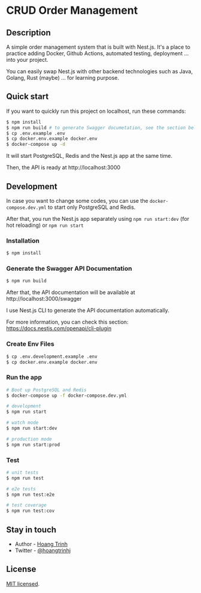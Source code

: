 # CRUD Order Management

## Description

A simple order management system that is built with Nest.js. It's a place to practice adding Docker, Github Actions, automated testing, deployment ... into your project.

You can easily swap Nest.js with other backend technologies such as Java, Golang, Rust (maybe) ... for learning purpose.

## Quick start

If you want to quickly run this project on localhost, run these commands:

```bash
$ npm install
$ npm run build # to generate Swagger documetation, see the section below
$ cp .env.example .env
$ cp docker.env.example docker.env
$ docker-compose up -d
```

It will start PostgreSQL, Redis and the Nest.js app at the same time.

Then, the API is ready at http://localhost:3000

## Development

In case you want to change some codes, you can use the `docker-compose.dev.yml` to start only PostgreSQL and Redis.

After that, you run the Nest.js app separately using `npm run start:dev` (for hot reloading) or `npm run start`

### Installation

```bash
$ npm install
```

### Generate the Swagger API Documentation

```bash
$ npm run build
```

After that, the API documentation will be available at http://localhost:3000/swagger

I use Nest.js CLI to generate the API documentation automatically.

For more information, you can check this section: https://docs.nestjs.com/openapi/cli-plugin

### Create Env Files
```bash
$ cp .env.development.example .env
$ cp docker.env.example docker.env
```

### Run the app

```bash
# Boot up PostgreSQL and Redis
$ docker-compose up -f docker-compose.dev.yml

# development
$ npm run start

# watch mode
$ npm run start:dev

# production mode
$ npm run start:prod
```

### Test

```bash
# unit tests
$ npm run test

# e2e tests
$ npm run test:e2e

# test coverage
$ npm run test:cov
```

## Stay in touch

- Author - [Hoang Trinh](https://hoangtrinhj.com)
- Twitter - [@hoangtrinhj](https://twitter.com/hoangtrinhj)

## License

[MIT licensed](LICENSE).
